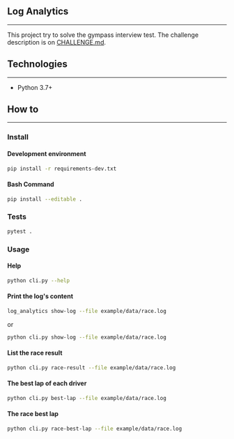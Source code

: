 ## Log Analytics
---

This project try to solve the gympass interview test.
The challenge description is on [CHALLENGE.md](CHALLENGE.md).

## Technologies
---
 * Python 3.7+

## How to
---

### Install

#### Development environment

```bash
pip install -r requirements-dev.txt
```

#### Bash Command
```bash
pip install --editable .
```

### Tests

```bash
pytest .
```

### Usage

#### Help
```bash
python cli.py --help
```

#### Print the log's content
```bash
log_analytics show-log --file example/data/race.log
```
or
```bash
python cli.py show-log --file example/data/race.log
```


#### List the race result
```bash
python cli.py race-result --file example/data/race.log

```

#### The best lap of each driver

```bash
python cli.py best-lap --file example/data/race.log

```

#### The race best lap
```bash
python cli.py race-best-lap --file example/data/race.log

```